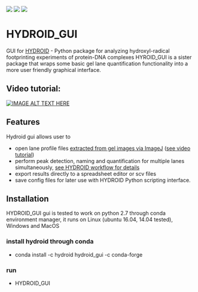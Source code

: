 [![](https://anaconda.org/hydroid/hydroid_gui/badges/version.svg)](https://anaconda.org/hydroid/hydroid_gui)
[![](https://anaconda.org/hydroid/hydroid_gui/badges/platforms.svg)](https://anaconda.org/hydroid/hydroid_gui)
[![](https://anaconda.org/hydroid/hydroid_gui/badges/installer/conda.svg)](https://anaconda.org/hydroid/hydroid_gui)

# HYDROID_GUI
GUI for [HYDROID](https://github.com/ncbi/HYDROID) - Python package for analyzing hydroxyl-radical footprinting experiments of protein-DNA complexes 
HYROID_GUI is a sister package that wraps some basic gel lane quantification functionality into a more user friendly graphical interface.

## Video tutorial:
[![IMAGE ALT TEXT HERE](http://img.youtube.com/vi/dJVoKrpH4f4/0.jpg)](http://www.youtube.com/watch?v=dJVoKrpH4f4)

## Features
Hydroid gui allows user to 
- open lane profile files [extracted from gel images via ImageJ](https://github.com/ncbi/HYDROID/blob/master/examples/example1/exp_s1_extract_lp.md) ([see video tutorial](https://youtu.be/7UCb0IkXL2g))
- perform peak detection, naming and quantification for multiple lanes simultaneously, [see HYDROID workflow for details](https://github.com/ncbi/HYDROID/blob/master/docs/INDEX.md)
- export results directly to a spreadsheet editor or scv files
- save config files for later use with HYDROID Python scripting interface.

## Installation
HYDROID_GUI gui is tested to work on python 2.7 through conda environment manager, it runs on Linux (ubuntu 16.04, 14.04 tested), Windows and MacOS
### install hydroid through conda
- conda install -c hydroid hydroid_gui -c conda-forge
### run 
- HYDROID_GUI


